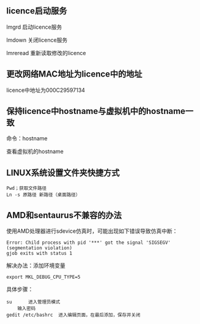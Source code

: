 ## licence启动服务

lmgrd 启动licence服务

lmdown 关闭licence服务

lmreread 重新读取修改的licence

## 更改网络MAC地址为licence中的地址

licence中地址为000C29597134

## 保持licence中hostname与虚拟机中的hostname一致

命令：hostname

查看虚拟机的hostname

## LINUX系统设置文件夹快捷方式

```scheme{.line-numbers}
Pwd；获取文件路径
Ln -s 原路径 新路径（桌面路径） 
```

## AMD和sentaurus不兼容的办法

使用AMD处理器进行sdevice仿真时，可能出现如下错误导致仿真中断：

```
Error: Child process with pid '***' got the signal 'SIGSEGV' (segmentation violation)
gjob exits with status 1
```

解决办法：添加环境变量

```scheme{.line-numbers}
export MKL_DEBUG_CPU_TYPE=5
```

具体步骤：

```
su    	进入管理员模式
	输入密码
gedit /etc/bashrc  进入编辑页面，在最后添加，保存并关闭
```
